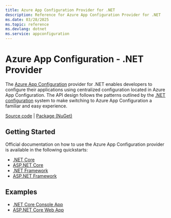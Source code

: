 ```yaml
---
title: Azure App Configuration Provider for .NET
description: Reference for Azure App Configuration Provider for .NET
ms.date: 03/28/2025
ms.topic: reference
ms.devlang: dotnet
ms.service: appconfiguration
---
```

# Azure App Configuration - .NET Provider

The [Azure App Configuration](https://learn.microsoft.com/azure/azure-app-configuration/) provider for .NET enables developers to configure their applications using centralized configuration located in Azure App Configuration. The API design follows the patterns outlined by the [.NET configuration](https://learn.microsoft.com/dotnet/core/extensions/configuration) system to make switching to Azure App Configuration a familiar and easy experience.

[Source code][source_code] | [Package (NuGet)][package]

## Getting Started

Official documentation on how to use the Azure App Configuration provider is available in the following quickstarts:

* [.NET Core](https://learn.microsoft.com/azure/azure-app-configuration/quickstart-dotnet-core-app)
* [ASP.NET Core](https://learn.microsoft.com/azure/azure-app-configuration/quickstart-aspnet-core-app)
* [.NET Framework](https://learn.microsoft.com/azure/azure-app-configuration/enable-dynamic-configuration-dotnet)
* [ASP.NET Framework](https://learn.microsoft.com/azure/azure-app-configuration/enable-dynamic-configuration-aspnet-netfx)


## Examples

* [.NET Core Console App](https://github.com/Azure/AppConfiguration-DotnetProvider/tree/main/examples/ConsoleApplication)
* [ASP.NET Core Web App](https://github.com/Azure/AppConfiguration-DotnetProvider/tree/main/examples/ConfigStoreDemo)

<!-- LINKS -->
[package]: https://www.nuget.org/packages/Microsoft.Extensions.Configuration.AzureAppConfiguration
[source_code]: https://github.com/Azure/AppConfiguration-DotnetProvider/tree/main/src/Microsoft.Extensions.Configuration.AzureAppConfiguration